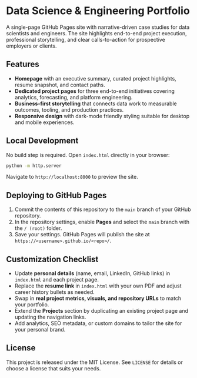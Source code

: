 # Data Science & Engineering Portfolio

A single-page GitHub Pages site with narrative-driven case studies for data scientists and engineers.
The site highlights end-to-end project execution, professional storytelling, and clear calls-to-action
for prospective employers or clients.

## Features

- **Homepage** with an executive summary, curated project highlights, resume snapshot, and contact paths.
- **Dedicated project pages** for three end-to-end initiatives covering analytics, forecasting, and platform engineering.
- **Business-first storytelling** that connects data work to measurable outcomes, tooling, and production practices.
- **Responsive design** with dark-mode friendly styling suitable for desktop and mobile experiences.

## Local Development

No build step is required. Open `index.html` directly in your browser:

```bash
python -m http.server
```

Navigate to `http://localhost:8000` to preview the site.

## Deploying to GitHub Pages

1. Commit the contents of this repository to the `main` branch of your GitHub repository.
2. In the repository settings, enable **Pages** and select the `main` branch with the `/ (root)` folder.
3. Save your settings. GitHub Pages will publish the site at `https://<username>.github.io/<repo>/`.

## Customization Checklist

- Update **personal details** (name, email, LinkedIn, GitHub links) in `index.html` and each project page.
- Replace the **resume link** in `index.html` with your own PDF and adjust career history bullets as needed.
- Swap in **real project metrics, visuals, and repository URLs** to match your portfolio.
- Extend the **Projects** section by duplicating an existing project page and updating the navigation links.
- Add analytics, SEO metadata, or custom domains to tailor the site for your personal brand.

## License

This project is released under the MIT License. See `LICENSE` for details or choose a license that suits your needs.

